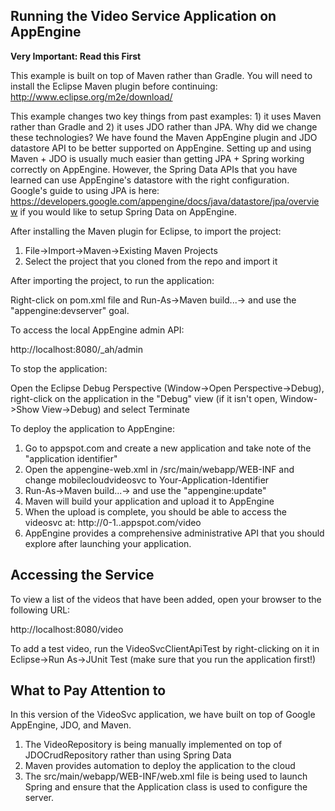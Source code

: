## Running the Video Service Application on AppEngine

__Very Important: Read this First__

This example is built on top of Maven rather than Gradle. You will need to 
install the Eclipse Maven plugin before continuing: http://www.eclipse.org/m2e/download/

This example changes two key things from past examples: 1) it uses Maven rather than 
Gradle and 2) it uses JDO rather than JPA. Why did we change these technologies? We
have found the Maven AppEngine plugin and JDO datastore API to be better supported on
AppEngine. Setting up and using Maven + JDO is usually much easier than getting JPA +
Spring working correctly on AppEngine. However, the Spring Data APIs that you have
learned can use AppEngine's datastore with the right configuration. Google's guide
to using JPA is here: https://developers.google.com/appengine/docs/java/datastore/jpa/overview
if you would like to setup Spring Data on AppEngine.

After installing the Maven plugin for Eclipse, to import the project:
1. File->Import->Maven->Existing Maven Projects
2. Select the project that you cloned from the repo and import it

After importing the project, to run the application:

Right-click on pom.xml file and Run-As->Maven build...-> and use the "appengine:devserver"
goal. 

To access the local AppEngine admin API:

http://localhost:8080/_ah/admin

To stop the application:

Open the Eclipse Debug Perspective (Window->Open Perspective->Debug), right-click on
the application in the "Debug" view (if it isn't open, Window->Show View->Debug) and
select Terminate

To deploy the application to AppEngine:

1. Go to appspot.com and create a new application and take note of the "application identifier"
2. Open the appengine-web.xml in /src/main/webapp/WEB-INF and change <application>mobilecloudvideosvc</application> 
   to <application>Your-Application-Identifier</application>
3. Run-As->Maven build...-> and use the "appengine:update"
4. Maven will build your application and upload it to AppEngine
5. When the upload is complete, you should be able to access the videosvc at:
   http://0-1.<your-application-identifier>.appspot.com/video   
6. AppEngine provides a comprehensive administrative API that you should explore after launching your application.

## Accessing the Service

To view a list of the videos that have been added, open your browser to the following
URL:

http://localhost:8080/video

To add a test video, run the VideoSvcClientApiTest by right-clicking on it in 
Eclipse->Run As->JUnit Test (make sure that you run the application first!)

## What to Pay Attention to

In this version of the VideoSvc application, we have built on top of Google AppEngine,
JDO, and Maven.

1. The VideoRepository is being manually implemented on top of JDOCrudRepository rather
   than using Spring Data
2. Maven provides automation to deploy the application to the cloud
3. The src/main/webapp/WEB-INF/web.xml file is being used to launch Spring and ensure that
   the Application class is used to configure the server. 